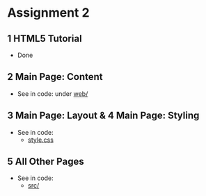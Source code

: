 # Assignment 2
## 1 HTML5 Tutorial
- Done

## 2 Main  Page: Content
- See in code: under [web/](src/)
    
## 3 Main Page: Layout & 4 Main Page: Styling
- See in code:
    - [style.css](src/style/style.css)
    
## 5 All Other Pages
- See in code:
    - [src/](src/)

